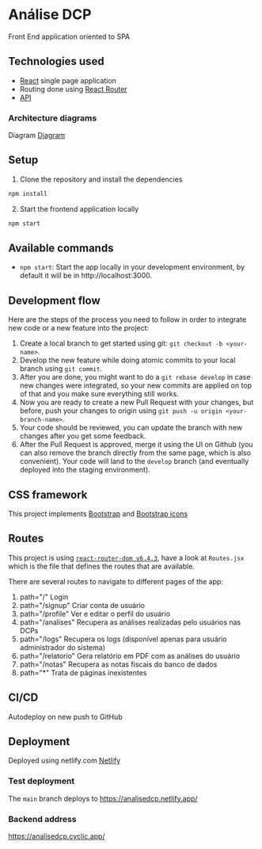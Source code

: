 # Análise DCP

Front End application oriented to SPA

## Technologies used

- [React](https://reactjs.org/) single page application
- Routing done using [React Router](https://reacttraining.com/react-router/web/guides/philosophy)
- [API](https://analisedcp.cyclic.app/) 

### Architecture diagrams

Diagram
[Diagram](/src/assets/diagram.png)

## Setup

1. Clone the repository and install the dependencies
```bash
npm install
```
2. Start the frontend application locally
```bash
npm start
```

## Available commands

* `npm start`: Start the app locally in your development environment, by default it will be in http://localhost:3000.

## Development flow

Here are the steps of the process you need to follow in order to integrate new code or a new feature into the project:

1. Create a local branch to get started using git: `git checkout -b <your-name>`.
1. Develop the new feature while doing atomic commits to your local branch using `git commit`.
1. After you are done, you might want to do a `git rebase develop` in case new changes were integrated, so your new commits are applied on top of that and you make sure everything still works.
1. Now you are ready to create a new Pull Request with your changes, but before, push your changes to origin using `git push -u origin <your-branch-name>`.
1. Your code should be reviewed, you can update the branch with new changes after you get some feedback.
1. After the Pull Request is approved, merge it using the UI on Github (you can also remove the branch directly from the same page, which is also convenient). Your code will land to the `develop` branch (and eventually deployed into the staging environment).

## CSS framework

This project implements [Bootstrap](https://getbootstrap.com) and [Bootstrap icons](https://icons.getbootstrap.com/)

## Routes

This project is using [`react-router-dom v6.4.3`](https://reacttraining.com/react-router/core), have a look at `Routes.jsx` which is the file that defines the routes that are available.

There are several routes to navigate to different pages of the app:

1. path="/" Login
1. path="/signup" Criar conta de usuário
1. path="/profile" Ver e editar o perfil do usuário
1. path="/analises" Recupera as análises realizadas pelo usuários nas DCPs
1. path="/logs" Recupera os logs (disponível apenas para usuário administrador do sistema)
1. path="/relatorio" Gera relatório em PDF com as análises do usuário
1. path="/notas" Recupera as notas fiscais do banco de dados
1. path="*" Trata de páginas inexistentes

## CI/CD

Autodeploy on new push to GitHub

## Deployment

Deployed using netlify.com
[Netlify](https://www.netlify.com/)

### Test deployment

The `main` branch deploys to https://analisedcp.netlify.app/

### Backend address

https://analisedcp.cyclic.app/
